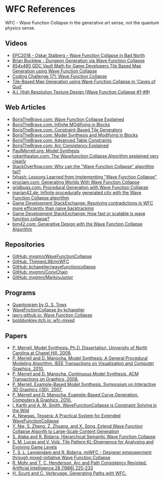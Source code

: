 WFC References
===

WFC - Wave Function Collapse in the generative art sense, not the quantum physics sense.

Videos
---

* [EPC2018 - Oskar Stalberg - Wave Function Collapse in Bad North](https://www.youtube.com/watch?v=0bcZb-SsnrA)
* [Brian Bucklew - Dungeon Generation via Wave Function Collapse](https://www.youtube.com/watch?v=fnFj3dOKcIQ)
* [854x480 GDC Vault Math for Game Developers Tile Based Map Generation using Wave Function Collapse](https://www.youtube.com/watch?v=t1O0_yHe-6Y)
* [Coding Challenge 171: Wave Function Collapse](https://www.youtube.com/watch?v=rI_y2GAlQFM)
* [Tile-Based Map Generation using Wave Function Collapse in 'Caves of Qud'](https://www.youtube.com/watch?v=AdCgi9E90jw)
* [A.I. High Resolution Texture Design (Wave Function Collapse #1-#9)](https://www.youtube.com/watch?v=ngctVd9VK8I&list=PLjnbT4UISq0Y8vYnrSauHkBKgOBHXFFdf)

Web Articles
---

* [BorisTheBrave.com: Wave Function Collapse Explained](https://www.boristhebrave.com/2020/04/13/wave-function-collapse-explained/)
* [BorisTheBrave.com: Infinite MOdifying in Blocks](https://www.boristhebrave.com/2021/11/08/infinite-modifying-in-blocks/)
* [BorisTheBrave.com: Constraint-Based Tile Generators](https://www.boristhebrave.com/2021/10/31/constraint-based-tile-generators/)
* [BorisTheBrave.com: Model Synthesis and Modifying in Blocks](https://www.boristhebrave.com/2021/10/26/model-synthesis-and-modifying-in-blocks/)
* [BorisTheBrave.com: Advanced Table Constraints](https://www.boristhebrave.com/2021/08/30/advanced-table-constraints/)
* [BorisTheBrave.com: Arc Consistency Explained](https://www.boristhebrave.com/2021/08/30/arc-consistency-explained/)
* [PaulMerrell.org: Model Synthesis](https://paulmerrell.org/model-synthesis/)
* [robertheaton.com: The Wavefunction Collapse Algorithm explained very clearly](https://robertheaton.com/2018/12/17/wavefunction-collapse-algorithm/)
* [StackOverflow.com: Why can the "Wave Function Collapse" algorithm fail?](https://stackoverflow.com/questions/72721299/why-can-the-wave-function-collapse-algorithm-fail)
* [fxhash: Lessons Learned from Implementing "Wave Function Collapse"](https://www.fxhash.xyz/article/lessons-learned-from-implementing-%22wave-function-collapse%22)
* [procjam.com: Generating Worlds With Wave Function Collapse](https://www.procjam.com/tutorials/wfc/)
* [gridbugs.com: Procedural Generation with Wave Function Collapse](https://www.gridbugs.org/wave-function-collapse/)
* [marian42.de: Infinite procedurally generated city with the Wave Function Collapse algorithm](https://marian42.de/article/wfc/)
* [Game Development StackExchange: Resolving contradictions in WFC more efficiently than naive backtracking](https://gamedev.stackexchange.com/questions/178443/resolving-contradictions-in-wfc-more-efficiently-than-naive-backtracking)
* [Game Development StackExchange: How fast or scalable is wave function collapse?](https://gamedev.stackexchange.com/questions/201794/how-fast-or-scalable-is-wave-function-collapse)
* [bim42.com: Generative Design with the Wave Function Collapse Algorithm](https://www.bim42.com/2020/09/generative-design-with-the-wave-function-collapse-algorithm)

Repositories
---

* [GitHub: mxgmn/WaveFunctionCollapse](https://github.com/mxgmn/WaveFunctionCollapse)
* [GitHub: ThijmenL98/miWFC](https://github.com/ThijmenL98/miWFC)
* [GitHub: kchapelier/wavefunctioncollapse](https://github.com/kchapelier/wavefunctioncollapse)
* [GitHub: mxgmn/ConvChain](https://github.com/mxgmn/ConvChain)
* [GitHub: mxgmn/MarkovJunior](https://github.com/mxgmn/MarkovJunior)

Programs
---

* [Quantogram by G. S. Tows](https://zaratustra.itch.io/quantogram)
* [WaveFnctionCollapse by kchapelier](http://www.kchapelier.com/wfc-example/simple-tiled-model-animated.html)
* [jaxry.github.io: Wave Function Collapse](https://jaxry.github.io/wave-function-collapse/)
* [bolddunkley.itch.io: wfc-mixed](https://bolddunkley.itch.io/wfc-mixed)

Papers
---

* [P. Merrell. Model Synthesis.  Ph.D. Dissertation, University of North Carolina at Chapel Hill, 2009.](https://paulmerrell.org/wp-content/uploads/2021/06/thesis.pdf) 
* [P. Merrell and D. Manocha. Model Synthesis: A General Procedural Modeling Algorithm. IEEE Transactions on Visualization and Computer Graphics, 2010.](https://paulmerrell.org/wp-content/uploads/2021/06/tvcg.pdf) 
* [P. Merrell and D. Manocha. Continuous Model Synthesis.  ACM Transactions on Graphics, 2008.](https://paulmerrell.org/wp-content/uploads/2021/06/continuous.pdf) 
* [P. Merrell. Example-Based Model Synthesis. Symposium on Interactive 3D Graphics (i3D), 2007.](https://paulmerrell.org/wp-content/uploads/2022/03/model_synthesis.pdf) 
* [P. Merrell and D. Manocha. Example-Based Curve Generation.  Computers & Graphics, 2010.](https://paulmerrell.org/wp-content/uploads/2021/06/curveSynthesis.pdf)
* [I. Karth and A. M. Smith. WaveFunctionCollapse is Constraint Solving in the Wild](https://github.com/abetusk/papers/blob/release/Generative/wfc_is_constraint_solving_in_the_wild.pdf)
* [ A. Newgas. Tessera: A Practical System for Extended WaveFunctionCollapse](https://github.com/abetusk/papers/blob/release/Games/Tessera_A_Practical_System_for_WFC-newgas.pdf)
* [Y. Nie, S. Zheng, Z. Zhuang, and X. Song. Extend Wave Function Collapse Algorith to Large-Scale Content Generation](https://github.com/abetusk/papers/blob/release/Games/extend-wfc-large-scale_nie-zheng-zhuang-song.pdf)
* [S. Alaka and R. Bidarra. Hierarchical Semantic Wave Function Collapse](https://github.com/abetusk/papers/blob/release/Games/heirarchical-semantic-wfc_alaka-bidarra.pdf)
* [S. M. Lucas and V. Volz. Tile Pattern KL-Divergence for Analysing and Evolving Game Levels](https://github.com/abetusk/papers/blob/release/Games/tile-patern-kl-divergence_lucas-volz.pdf)
* [T. S. L. Langendam and R. Bidarra. miWFC - Designer empowerment through mixed-initiative Wave Function Collapse](https://graphics.tudelft.nl/Publications-new/2022/LB22/miWFC.Final.pdf)
* [R. Mohr and T. C. Henderson. Arc and Path Consistency Revisited. Artificial Intelligence 28 (1986) 225-233](https://users.cs.utah.edu/~tch/CS4300/resources/AC4.pdf)
* [H. Scurti and C. Verbrugge. Generating Paths with WFC.](https://arxiv.org/pdf/1808.04317.pdf)
